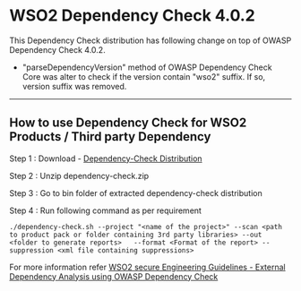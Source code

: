 # WSO2 Dependency Check 4.0.2

This Dependency Check distribution has following change on top of OWASP Dependency Check 4.0.2.

-  "parseDependencyVersion" method of OWASP Dependency Check Core was alter to check if the version contain "wso2" suffix. If so, version suffix was removed.

---

## How to use Dependency Check for WSO2 Products / Third party Dependency

Step 1 : Download - <a href="https://github.com/wso2/security-tools/blob/master/external/dependency-check/distribution/dependency-check.zip">Dependency-Check Distribution</a>

Step 2 : Unzip dependency-check.zip

Step 3 : Go to bin folder of extracted dependency-check distribution

Step 4 : Run following command as per requirement

```
./dependency-check.sh --project "<name of the project>" --scan <path to product pack or folder containing 3rd party libraries> --out <folder to generate reports> 	--format <Format of the report> --suppression <xml file containing suppressions>
```

For more information refer <a href="https://wso2.com/technical-reports/wso2-secure-engineering-guidelines#F">WSO2 secure Engineering Guidelines - External Dependency Analysis using OWASP Dependency Check</a>
